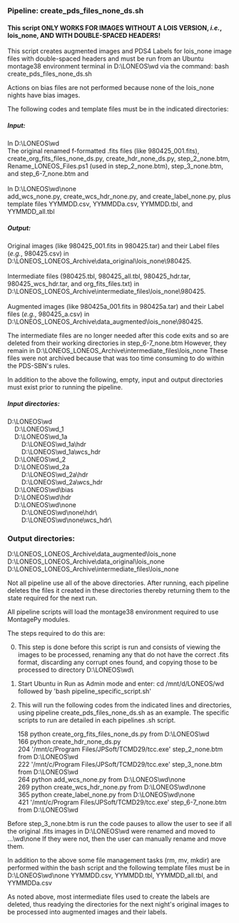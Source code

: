 ### Pipeline: create_pds_files_none_ds.sh

#### This script ONLY WORKS FOR IMAGES WITHOUT A LOIS VERSION, _i.e._, lois_none, AND WITH DOUBLE-SPACED HEADERS!

This script creates augmented images and PDS4 Labels for lois_none image files with double-spaced headers and must be run from an Ubuntu montage38 environment terminal in D:\LONEOS\wd via the command: bash create_pds_files_none_ds.sh

Actions on bias files are not performed because none of the lois_none nights have bias images.

The following codes and template files must be in the indicated directories:

##### Input:
In D:\LONEOS\wd<br/> The original renamed f-formatted .fits files (like
980425_001.fits), create_org_fits_files_none_ds.py, create_hdr_none_ds.py,
step_2_none.btm, Rename_LONEOS_Files.ps1 (used in step_2_none.btm),
step_3_none.btm, and step_6-7_none.btm and<br/><br/>
In D:\LONEOS\wd\none<br/> add_wcs_none.py, create_wcs_hdr_none.py, and
create_label_none.py, plus template files YYMMDD.csv, YYMMDDa.csv,
YYMMDD.tbl, and YYMMDD_all.tbl 

##### Output:
Original images (like 980425_001.fits in 980425.tar) and their Label files
(_e.g._, 980425.csv) in D:\LONEOS\_LONEOS_Archive\data_original\lois_none\980425.<br/><br/>
Intermediate files (980425.tbl, 980425_all.tbl, 980425_hdr.tar, 980425_wcs_hdr.tar,
and org_fits_files.txt) in D:\LONEOS\_LONEOS_Archive\intermediate_files\lois_none\980425.<br/><br/>
Augmented images (like 980425a_001.fits in 980425a.tar) and their Label files
(_e.g._, 980425_a.csv) in D:\LONEOS\_LONEOS_Archive\data_augmented\lois_none\980425.

The intermediate files are no longer needed after this code exits and so are
deleted from their working directories in step_6-7_none.btm However, they remain in
D:\LONEOS_LONEOS_Archive\intermediate_files\lois_none These files were not archived because that was too time consuming to do within the PDS-SBN's rules.

In addition to the above the following, empty, input and output directories
must exist prior to running the pipeline.

##### Input directories:

D:\LONEOS\wd\
&nbsp;&nbsp;&nbsp;&nbsp;D:\LONEOS\wd\_1\
&nbsp;&nbsp;&nbsp;&nbsp;D:\LONEOS\wd\_1a\
&nbsp;&nbsp;&nbsp;&nbsp;&nbsp;&nbsp;&nbsp;&nbsp;D:\LONEOS\wd\_1a\hdr\
&nbsp;&nbsp;&nbsp;&nbsp;&nbsp;&nbsp;&nbsp;&nbsp;D:\LONEOS\wd\_1a\wcs_hdr\
&nbsp;&nbsp;&nbsp;&nbsp;D:\LONEOS\wd\_2\
&nbsp;&nbsp;&nbsp;&nbsp;D:\LONEOS\wd\_2a\
&nbsp;&nbsp;&nbsp;&nbsp;&nbsp;&nbsp;&nbsp;&nbsp;D:\LONEOS\wd\_2a\hdr\
&nbsp;&nbsp;&nbsp;&nbsp;&nbsp;&nbsp;&nbsp;&nbsp;D:\LONEOS\wd\_2a\wcs_hdr\
&nbsp;&nbsp;&nbsp;&nbsp;D:\LONEOS\wd\bias\
&nbsp;&nbsp;&nbsp;&nbsp;D:\LONEOS\wd\hdr\
&nbsp;&nbsp;&nbsp;&nbsp;D:\LONEOS\wd\none\
&nbsp;&nbsp;&nbsp;&nbsp;&nbsp;&nbsp;&nbsp;&nbsp;D:\LONEOS\wd\none\hdr\  
&nbsp;&nbsp;&nbsp;&nbsp;&nbsp;&nbsp;&nbsp;&nbsp;D:\LONEOS\wd\none\wcs_hdr\

### Output directories:

D:\LONEOS\_LONEOS_Archive\data_augmented\lois_none\
D:\LONEOS\_LONEOS_Archive\data_original\lois_none\
D:\LONEOS\_LONEOS_Archive\intermediate_files\lois_none

Not all pipeline use all of the above directories. After running, each pipeline
deletes the files it created in these directories thereby returning them to the
state required for the next run.

All pipeline scripts will load the montage38 environment required to use MontagePy modules.

The steps required to do this are:

0) This step is done before this script is run and consists of viewing the
images to be processed, renaming any that do not have the correct .fits
format, discarding any corrupt ones found, and copying those to be processed
to directory D:\LONEOS\wd\

1) Start Ubuntu in Run as Admin mode and enter: cd /mnt/d/LONEOS/wd followed by
   'bash pipeline_specific_script.sh'

2) This will run the following codes from the indicated lines and directories,
   using pipeline create_pds_files_none_ds.sh as an example. The specific
   scripts to run are detailed in each pipelines .sh script.

   158 python create_org_fits_files_none\_ds.py from D:\LONEOS\wd\
   166 python create_hdr_none_ds.py\
   204 '/mnt/c/Program Files/JPSoft/TCMD29/tcc.exe' step_2_none.btm from D:\LONEOS\wd\
   222 '/mnt/c/Program Files/JPSoft/TCMD29/tcc.exe' step_3_none.btm from D:\LONEOS\wd\
   264 python add_wcs_none.py from D:\LONEOS\wd\none\
   269 python create_wcs_hdr_none.py from D:\LONEOS\wd\none\
   365 python create_label_none.py from D:\LONEOS\wd\none\
   421 '/mnt/c/Program Files/JPSoft/TCMD29/tcc.exe' step_6-7_none.btm from D:\LONEOS\wd

Before step_3_none.btm is run the code pauses to allow the user to see if all
the original .fits images in D:\LONEOS\wd were renamed and moved to ...\wd\none
If they were not, then the user can manually rename and move them.

In addition to the above some file management tasks (rm, mv, mkdir) are performed
within the bash script and the following template files must be in D:\LONEOS\wd\none
YYMMDD.csv, YYMMDD.tbl, YYMMDD\_all.tbl, and YYMMDDa.csv

As noted above, most intermediate files used to create the labels are deleted,
thus readying the directories for the next night's original images to be
processed into augmented images and their labels.
